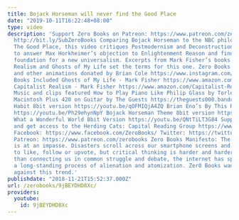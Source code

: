 ```yaml
---
title: Bojack Horseman will never find the Good Place
date: "2019-10-11T16:22:48+08:00"
type: video
description: 'Support Zero Books on Patreon: https://www.patreon.com/zerobooks Subscribe:
  http://bit.ly/SubZeroBooks Comparing Bojack Horseman to the NBC philosophical comedy
  The Good Place, this video critiques Postmodernism and Deconstruction while trying
  to answer Max Horkheimer’s objection to Enlightenment Reason and find a philosophical
  foundation for a new universalism. Excerpts from Mark Fisher’s books Capitalist
  Realism and Ghosts of My Life set the terms for this one. Zero Books Logo Animations
  and other animations donated by Brian Cole https://www.instagram.com/robotbloodco/
  Books Included Ghosts of My Life - Mark Fisher https://www.amazon.com/Ghosts-My-Life-Depression-Hauntology/dp/1780992262
  Capitalist Realism - Mark Fisher https://www.amazon.com/Capitalist-Realism-There-No-Alternative/dp/1846943175
  Music and clips featured How to Play Piano Like Philip Glass by Torley https://youtu.be/nNiOqa1nWgI
  Macintosh Plus 420 on Guitar by The Guests https://theguests000.bandcamp.com/ Chick
  Habit 8bit version https://youtu.be/qOFMIQjA4ZQ Brian Eno’s By This River 8bit version
  https://youtu.be/Ph29ehynNpY Bojack Horseman Theme 8bit version https://youtu.be/-wLPa2ZEqUQ
  What a Wonderful World 8bit Version https://youtu.be/QNtTiLT3G84 Support us on Patreon
  and get access to the Herding Cats: Capital Reading Group https://www.patreon.com/zerobooks
  Facebook: https://www.facebook.com/ZeroBooks/ Twitter: https://twitter.com/zer0books
  Patreon: https://www.patreon.com/zerobooks Zero Books Manifesto: The modern world
  is at an impasse. Disasters scroll across our smartphone screens and we’re invited
  to like, follow or upvote, but critical thinking is harder and harder to find. Rather
  than connecting us in common struggle and debate, the internet has sped up and deepened
  a long-standing process of alienation and atomization. Zer0 Books wants to work
  against this trend.'
publishdate: "2018-11-21T15:52:37.000Z"
url: /zerobooks/9jBEYDHD8Xc/
providers:
  youtube:
    id: 9jBEYDHD8Xc
---
```


